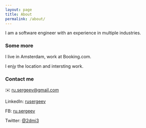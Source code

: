 ```yaml
---
layout: page
title: About
permalink: /about/
---
```


I am a software engineer with an experience in multiple industries.

### Some more

I live in Amsterdam, work at Booking.com.

I enjy the location and intersting work.

### Contact me

✉️ [ru.sergeev@gmail.com](mailto:ru.sergeev+github@gmail.com)

LinkedIn: [rusergeev](https://www.linkedin.com/in/dsergeev/)

FB: [ru.sergeev](https://www.facebook.com/ru.sergeev) 

Twitter: [@2dmi3](https://twitter.com/2dmi3)
